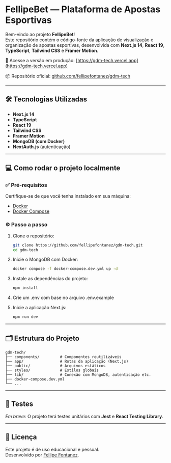 # FellipeBet — Plataforma de Apostas Esportivas

Bem-vindo ao projeto **FellipeBet**!  
Este repositório contém o código-fonte da aplicação de visualização e organização de apostas esportivas, desenvolvida com **Next.js 14**, **React 19**, **TypeScript**, **Tailwind CSS** e **Framer Motion**.

🔗 Acesse a versão em produção: [https://gdm-tech.vercel.app](https://gdm-tech.vercel.app)

📦 Repositório oficial: [github.com/fellipefontanez/gdm-tech](https://github.com/fellipefontanez/gdm-tech)

---

## 🛠️ Tecnologias Utilizadas

- **Next.js 14**
- **TypeScript**
- **React 19**
- **Tailwind CSS**
- **Framer Motion**
- **MongoDB (com Docker)**
- **NextAuth.js** (autenticação)

---

## 💻 Como rodar o projeto localmente

### ✅ Pré-requisitos

Certifique-se de que você tenha instalado em sua máquina:

- [Docker](https://www.docker.com/get-started)
- [Docker Compose](https://docs.docker.com/compose/install/)

### ⚙️ Passo a passo

1. Clone o repositório:

   ```bash
   git clone https://github.com/fellipefontanez/gdm-tech.git
   cd gdm-tech
   ```

2. Inicie o MongoDB com Docker:

   ```bash
   docker compose -f docker-compose.dev.yml up -d
   ```

3. Instale as dependências do projeto:

   ```bash
   npm install
   ```

4. Crie um .env com base no arquivo .env.example

5. Inicie a aplicação Next.js:
   ```bash
   npm run dev
   ```

---

## 🗂️ Estrutura do Projeto

```
gdm-tech/
├── components/         # Componentes reutilizáveis
├── app/                # Rotas da aplicação (Next.js)
├── public/             # Arquivos estáticos
├── styles/             # Estilos globais
├── lib/                # Conexão com MongoDB, autenticação etc.
├── docker-compose.dev.yml
└── ...
```

---

## 🧪 Testes

_Em breve:_ O projeto terá testes unitários com **Jest** e **React Testing Library**.

---

## 📄 Licença

Este projeto é de uso educacional e pessoal.  
Desenvolvido por [Fellipe Fontanez](https://www.linkedin.com/in/fellipefontanez/).
